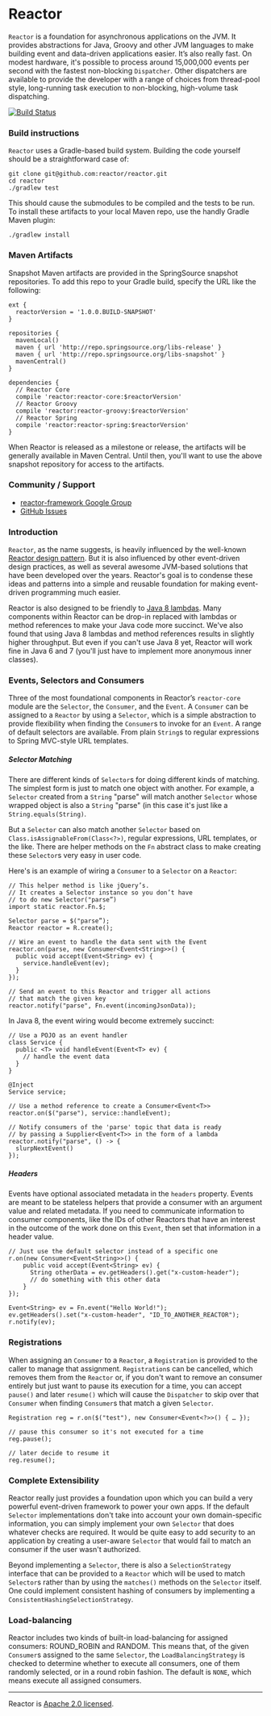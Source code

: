 # Reactor

`Reactor` is a foundation for asynchronous applications on the JVM. It provides abstractions for Java, Groovy and other JVM languages to make building event and data-driven applications easier. It’s also really fast. On modest hardware, it's possible to process around 15,000,000 events per second with the fastest non-blocking `Dispatcher`. Other dispatchers are available to provide the developer with a range of choices from thread-pool style, long-running task execution to non-blocking, high-volume task dispatching.

[![Build Status](https://drone.io/github.com/reactor/reactor/status.png)](https://drone.io/github.com/reactor/reactor/latest)

### Build instructions

`Reactor` uses a Gradle-based build system. Building the code yourself should be a straightforward case of:

    git clone git@github.com:reactor/reactor.git
    cd reactor
    ./gradlew test

This should cause the submodules to be compiled and the tests to be run. To install these artifacts to your local Maven repo, use the handly Gradle Maven plugin:

    ./gradlew install

### Maven Artifacts

Snapshot Maven artifacts are provided in the SpringSource snapshot repositories. To add this repo to your Gradle build, specify the URL like the following:

    ext {
      reactorVersion = '1.0.0.BUILD-SNAPSHOT'
    }

    repositories {
      mavenLocal()
      maven { url 'http://repo.springsource.org/libs-release' }
      maven { url 'http://repo.springsource.org/libs-snapshot' }
      mavenCentral()
    }

    dependencies {
      // Reactor Core
      compile 'reactor:reactor-core:$reactorVersion'
      // Reactor Groovy
      compile 'reactor:reactor-groovy:$reactorVersion'
      // Reactor Spring
      compile 'reactor:reactor-spring:$reactorVersion'
    }

When Reactor is released as a milestone or release, the artifacts will be generally available in Maven Central. Until then, you'll want to use the above snapshot repository for access to the artifacts.

### Community / Support

* [reactor-framework Google Group](https://groups.google.com/forum/?#!forum/reactor-framework)
* [GitHub Issues](https://github.com/reactor/reactor/issues)

### Introduction

`Reactor`, as the name suggests, is heavily influenced by the well-known [Reactor design pattern](http://en.wikipedia.org/wiki/Reactor_pattern). But it is also influenced by other event-driven design practices, as well as several awesome JVM-based solutions that have been developed over the years. Reactor's goal is to condense these ideas and patterns into a simple and reusable foundation for making event-driven programming much easier.

Reactor is also designed to be friendly to [Java 8 lambdas](http://www.jcp.org/en/jsr/detail?id=335). Many components within Reactor can be drop-in replaced with lambdas or method references to make your Java code more succinct. We've also found that using Java 8 lambdas and method references results in slightly higher throughput. But even if you can't use Java 8 yet, Reactor will work fine in Java 6 and 7 (you'll just have to implement more anonymous inner classes).

### Events, Selectors and Consumers

Three of the most foundational components in Reactor’s `reactor-core` module are the `Selector`, the `Consumer`, and the `Event`. A `Consumer` can be assigned to a `Reactor` by using a `Selector`, which is a simple abstraction to provide flexibility when finding the `Consumer`s to invoke for an `Event`. A range of default selectors are available. From plain `String`s to regular expressions to Spring MVC-style URL templates.

##### Selector Matching

There are different kinds of `Selector`s for doing different kinds of matching. The simplest form is just to match one object with another. For example, a `Selector` created from a `String` "parse" will match another `Selector` whose wrapped object is also a `String` "parse" (in this case it's just like a `String.equals(String)`.

But a `Selector` can also match another `Selector` based on `Class.isAssignableFrom(Class<?>)`, regular expressions, URL templates, or the like. There are helper methods on the `Fn` abstract class to make creating these `Selector`s very easy in user code.

Here's is an example of wiring a `Consumer` to a `Selector` on a `Reactor`:

    // This helper method is like jQuery’s.
    // It creates a Selector instance so you don’t have
    // to do new Selector("parse”)
    import static reactor.Fn.$;

    Selector parse = $("parse”);
    Reactor reactor = R.create();

    // Wire an event to handle the data sent with the Event
    reactor.on(parse, new Consumer<Event<String>>() {
      public void accept(Event<String> ev) {
        service.handleEvent(ev);
      }
    });

    // Send an event to this Reactor and trigger all actions
    // that match the given key
    reactor.notify("parse", Fn.event(incomingJsonData));

In Java 8, the event wiring would become extremely succinct:

    // Use a POJO as an event handler
    class Service {
      public <T> void handleEvent(Event<T> ev) {
        // handle the event data
      }
    }

    @Inject
    Service service;

    // Use a method reference to create a Consumer<Event<T>>
    reactor.on($("parse"), service::handleEvent);

    // Notify consumers of the 'parse' topic that data is ready
    // by passing a Supplier<Event<T>> in the form of a lambda
    reactor.notify("parse", () -> {
      slurpNextEvent()
    });


##### Headers

Events have optional associated metadata in the `headers` property. Events are meant to be stateless helpers that provide a consumer with an argument value and related metadata. If you need to communicate information to consumer components, like the IDs of other Reactors that have an interest in the outcome of the work done on this `Event`, then set that information in a header value.

    // Just use the default selector instead of a specific one
    r.on(new Consumer<Event<String>>() {
        public void accept(Event<String> ev) {
          String otherData = ev.getHeaders().get("x-custom-header");
          // do something with this other data
        }
    });

    Event<String> ev = Fn.event("Hello World!");
    ev.getHeaders().set("x-custom-header", "ID_TO_ANOTHER_REACTOR");
    r.notify(ev);

### Registrations

When assigning an `Consumer` to a `Reactor`, a `Registration` is provided to the caller to manage that assignment. `Registration`s can be cancelled, which removes them from the `Reactor` or, if you don't want to remove an consumer entirely but just want to pause its execution for a time, you can accept `pause()` and later `resume()` which will cause the `Dispatcher` to skip over that `Consumer` when finding `Consumer`s that match a given `Selector`.

    Registration reg = r.on($("test"), new Consumer<Event<?>>() { … });

    // pause this consumer so it's not executed for a time
    reg.pause();

    // later decide to resume it
    reg.resume();

### Complete Extensibility

Reactor really just provides a foundation upon which you can build a very powerful event-driven framework to power your own apps. If the default `Selector` implementations don't take into account your own domain-specific information, you can simply implement your own `Selector` that does whatever checks are required. It would be quite easy to add security to an application by creating a user-aware `Selector` that would fail to match an consumer if the user wasn't authorized.

Beyond implementing a `Selector`, there is also a `SelectionStrategy` interface that can be provided to a `Reactor` which will be used to match `Selector`s rather than by using the `matches()` methods on the `Selector` itself. One could implement consistent hashing of consumers by implementing a `ConsistentHashingSelectionStrategy`.

### Load-balancing

Reactor includes two kinds of built-in load-balancing for assigned consumers: ROUND_ROBIN and RANDOM. This means that, of the given `Consumer`s assigned to the same `Selector`, the `LoadBalancingStrategy` is checked to determine whether to execute all consumers, one of them randomly selected, or in a round robin fashion. The default is `NONE`, which means execute all assigned consumers.

---

Reactor is [Apache 2.0 licensed](http://www.apache.org/licenses/LICENSE-2.0.html).
